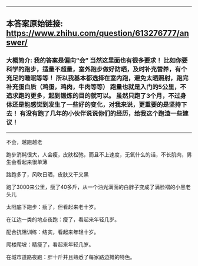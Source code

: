 ----------------------------------------
## 本答案原始链接: https://www.zhihu.com/question/613276777/answer/
### 大概简介: 我的答案是偏向“会” 当然这里面也有很多要求！ 比如你要科学的跑步，适量不超量，室外跑步做好防晒，及时补充营养，有个充足的睡眠等等！ 所以我基本都选择在室内跑，避免太晒照射，跑完补充蛋白质（鸡蛋，鸡肉，牛肉等等） 跑量也就是入门的5公里，不追求跑的更多，起到锻炼的目的就可以。 虽然只跑了3个月，不过身体还是能感觉到发生了一些好的变化，对我来说，更重要的是坚持下去！ 有没有跑了几年的小伙伴说说你们的经历，给我这个跑渣一些建议！
----------------------------------------
不会，越跑越老

跑步消耗很大，人会瘦，皮肤松弛，而且不上速度，无氧什么的话，不长肌肉，男生会看起来很单薄

路跑多了，风吹日晒，皮肤又干又黑

跑了3000来公里，瘦了40多斤，从一个油光满面的白胖子变成了满脸褶的小黑老头儿

太阳底下跑步：瘦了，但看起来老十岁。

在江边一类的地点夜跑：瘦了，看起来年轻几岁。

配合抗阻训练：结实，看起来年轻十岁。

爬楼爬坡：精瘦了，看起来年轻几岁。

在城市道路夜跑：胖十斤并且熟悉了每家路边摊的特色。